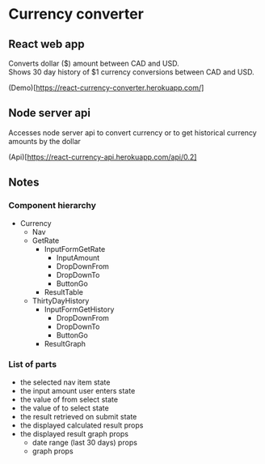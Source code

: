 # Currency converter

## React web app  

Converts dollar ($) amount between CAD and USD.  
Shows 30 day history of $1 currency conversions between CAD and USD.  
  
(Demo)[https://react-currency-converter.herokuapp.com/]  

## Node server api

Accesses node server api to convert currency or to get historical currency amounts by the dollar  
  
(Api)[https://react-currency-api.herokuapp.com/api/0.2]  

## Notes

### Component hierarchy
- Currency
  - Nav
  - GetRate
    - InputFormGetRate
      - InputAmount
      - DropDownFrom
      - DropDownTo
      - ButtonGo
    - ResultTable
  - ThirtyDayHistory
    - InputFormGetHistory
      - DropDownFrom
      - DropDownTo
      - ButtonGo
    - ResultGraph

### List of parts
- the selected nav item            state
- the input amount user enters     state
- the value of from select         state
- the value of to select           state
- the result retrieved on submit   state
- the displayed calculated result  props
- the displayed result graph       props
  - date range (last 30 days)      props
  - graph                          props

